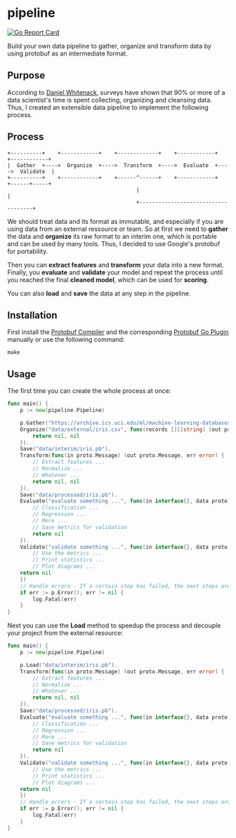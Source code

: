 # pipeline

[![Go Report Card](https://goreportcard.com/badge/github.com/andygeiss/pipeline)](https://goreportcard.com/report/github.com/andygeiss/pipeline)

Build your own data pipeline to gather, organize and transform data by using protobuf as an intermediate format.

## Purpose

According to [Daniel Whitenack](https://github.com/dwhitena), surveys have shown that 90% or more of a data scientist's time is spent collecting, organizing and cleansing data.
Thus, I created an extensible data pipeline to implement the following process.

## Process

    +----------+    +------------+    +-------------+    +------------+    +------------+
    |  Gather  +---->  Organize  +---->  Transform  +---->  Evaluate  +---->  Validate  |
    +----------+    +------------+    +------^------+    +------------+    +------+-----+
                                             |                                    |
                                             +------------------------------------+

We should treat data and its format as immutable, and especially if you are using data from an external ressource or team.
So at first we need to **gather** the data and **organize** its raw format to an interim one, which is portable and can be used by many tools.
Thus, I decided to use Google's protobuf for portability.

Then you can **extract features** and **transform** your data into a new format.
Finally, you **evaluate** and **validate** your model and repeat the process until you reached the final **cleaned model**,
which can be used for **scoring**.

You can also **load** and **save** the data at any step in the pipeline.

## Installation

First install the [Protobuf Compiler](https://developers.google.com/protocol-buffers/docs/downloads) and the corresponding [Protobuf Go Plugin](https://developers.google.com/protocol-buffers/docs/gotutorial)
manually or use the following command:

    make

## Usage

The first time you can create the whole process at once:

```go
func main() {
    p := new(pipeline.Pipeline)

    p.Gather("https://archive.ics.uci.edu/ml/machine-learning-databases/iris/iris.data", "data/external/iris.csv").
    Organize("data/external/iris.csv", func(records [][]string) (out proto.Message, err error) {
        return nil, nil
    }).
    Save("data/interim/iris.pb").
    Transform(func(in proto.Message) (out proto.Message, err error) {
        // Extract features ...
        // Normalize ...
        // Whatever ...
        return nil, nil
    }).
    Save("data/processed/iris.pb").
    Evaluate("evaluate something ...", func(in interface{}, data proto.Message) error {
        // Classification ...
        // Regression ...
        // More ...
        // Save metrics for validation
        return nil
    }).
    Validate("validate something ...", func(in interface{}, data proto.Message) error {
        // Use the metrics ...
        // Print statistics ...
        // Plot diagrams ...
	return nil
    })
    // Handle errors - If a certain step has failed, the next steps are ignored.
    if err := p.Error(); err != nil {
        log.Fatal(err)
    }
}
```

Next you can use the **Load** method to speedup the process and decouple your project from the external resource:

```go
func main() {
    p := new(pipeline.Pipeline)

    p.Load("data/interim/iris.pb").
    Transform(func(in proto.Message) (out proto.Message, err error) {
        // Extract features ...
        // Normalize ...
        // Whatever ...
        return nil, nil
    }).
    Save("data/processed/iris.pb").
    Evaluate("evaluate something ...", func(in interface{}, data proto.Message) error {
        // Classification ...
        // Regression ...
        // More ...
        // Save metrics for validation
        return nil
    }).
    Validate("validate something ...", func(in interface{}, data proto.Message) error {
        // Use the metrics ...
        // Print statistics ...
        // Plot diagrams ...
    return nil
    })
    // Handle errors - If a certain step has failed, the next steps are ignored.
    if err := p.Error(); err != nil {
        log.Fatal(err)
    }
}
```
